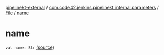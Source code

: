 [pipelinekt-external](../../index.md) / [com.code42.jenkins.pipelinekt.internal.parameters](../index.md) / [File](index.md) / [name](./name.md)

# name

`val name: Str` [(source)](https://github.com/code42/pipelinekt/tree/master/internal/src/main/kotlin/com/code42/jenkins/pipelinekt/internal/parameters/File.kt#L7)